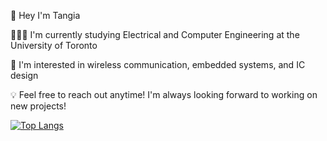👋 Hey I'm Tangia

👩🏻‍🎓 I'm currently studying Electrical and Computer Engineering at the University of Toronto

📡 I'm interested in wireless communication, embedded systems, and IC design

💡 Feel free to reach out anytime! I'm always looking forward to working on new projects!

[![Top Langs](https://github-readme-stats.vercel.app/api/top-langs/?username=tangiazhou)](https://github.com/tangiazhou/github-readme-stats)
